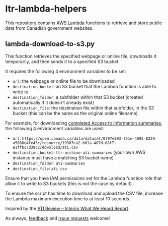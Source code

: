 # ltr-lambda-helpers

This repository contains [AWS Lambda](https://aws.amazon.com/lambda/) functions to retrieve and store public data from Canadian government websites.

## lambda-download-to-s3.py

This function retrieves the specified webpage or online file, downloads it temporarily, and then sends it to a specified S3 bucket.

It requires the following 4 environment variables to be set:

* `url`: the webpage or online file to be downloaded
* `destination_bucket`: an S3 bucket that the Lambda function is able to write to
* `destination_folder`: a subfolder within that S3 bucket (created automatically if it doesn't already exist)
* `destination_file`: the destination file within that subfolder, in the S3 bucket (this can be the same as the original online filename)

For example, for downloading [completed Access to Information summaries](https://open.canada.ca/data/en/dataset/0797e893-751e-4695-8229-a5066e4fe43c), the following 4 environment variables are used:

* `url`: `https://open.canada.ca/data/dataset/0797e893-751e-4695-8229-a5066e4fe43c/resource/19383ca2-b01a-487d-88f7-e1ffbc7d39c2/download/ati.csv`
* `destination_bucket`: `ltr-archive-ati-summaries` (your own AWS instance must have a matching S3 bucket name)
* `destination_folder`: `ati-summaries`
* `destination_file`: `ati.csv`

Ensure that you have IAM permissions set for the Lambda function role that allow it to write to S3 buckets (this is not the case by default). 

To ensure the script has time to download and upload the CSV file, increase the Lambda maximum execution time to at least 10 seconds.

Inspired by the [ATI Review – Interim What We Heard Report](https://www.canada.ca/en/treasury-board-secretariat/services/access-information-privacy/reviewing-access-information/the-review-process/ati-review-interim-what-we-heard-report.html#toc2-2).

As always, [feedback](https://twitter.com/sboots) and [issue requests](https://github.com/ltr-archive/ltr-lambda-helpers/issues) welcome!

